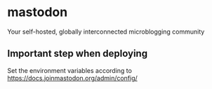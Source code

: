 # mastodon

Your self-hosted, globally interconnected microblogging community

## Important step when deploying

Set the environment variables according to https://docs.joinmastodon.org/admin/config/

